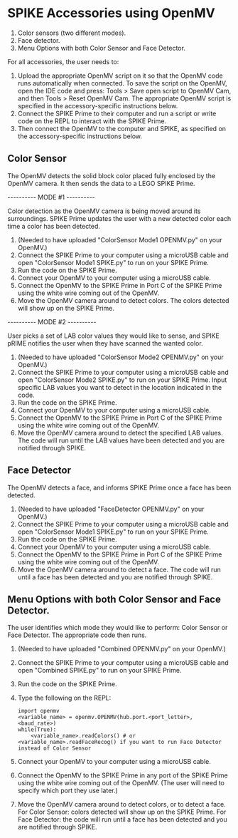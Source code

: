 # SPIKE Accessories using OpenMV

1. Color sensors (two different modes).
2. Face detector.
3. Menu Options with both Color Sensor and Face Detector.

For all accessories, the user needs to:

1. Upload the appropriate OpenMV script on it so that the OpenMV code runs automatically when connected. To save the script on the OpenMV, open the IDE code and press: Tools > Save open script to OpenMV Cam, and then Tools > Reset OpenMV Cam. The appropriate OpenMV script is specified in the accessory-specific instructions below.
2. Connect the SPIKE Prime to their computer and run a script or write code on the REPL to interact with the SPIKE Prime.
3. Then connect the OpenMV to the computer and SPIKE, as specified on the accessory-specific instructions below.

Color Sensor
------------

The OpenMV detects the solid block color placed fully enclosed by the OpenMV camera. It then sends the data to a LEGO SPIKE Prime.

---------- MODE #1 ----------

Color detection as the OpenMV camera is being moved around its surroundings. SPIKE Prime updates the user with a new detected color each time a color has been detected. 

1. (Needed to have uploaded "ColorSensor Mode1 OPENMV.py" on your OpenMV.)
2. Connect the SPIKE Prime to your computer using a microUSB cable and open "ColorSensor Mode1 SPIKE.py" to run on your SPIKE Prime.
3. Run the code on the SPIKE Prime.
4. Connect your OpenMV to your computer using a microUSB cable.
5. Connect the OpenMV to the SPIKE Prime in Port C of the SPIKE Prime using the white wire coming out of the OpenMV.
6. Move the OpenMV camera around to detect colors. The colors detected will show up on the SPIKE Prime.

---------- MODE #2 ----------

User picks a set of LAB color values they would like to sense, and SPIKE pRIME notifies the user when they have scanned the wanted color. 

1. (Needed to have uploaded "ColorSensor Mode2 OPENMV.py" on your OpenMV.)
2. Connect the SPIKE Prime to your computer using a microUSB cable and open "ColorSensor Mode2 SPIKE.py" to run on your SPIKE Prime. Input specific LAB values you want to detect in the location indicated in the code.
3. Run the code on the SPIKE Prime.
4. Connect your OpenMV to your computer using a microUSB cable.
5. Connect the OpenMV to the SPIKE Prime in Port C of the SPIKE Prime using the white wire coming out of the OpenMV.
6. Move the OpenMV camera around to detect the specified LAB values. The code will run until the LAB values have been detected and you are notified through SPIKE.

Face Detector
--------------- 

The OpenMV detects a face, and informs SPIKE Prime once a face has been detected.

1. (Needed to have uploaded "FaceDetector OPENMV.py" on your OpenMV.)
2. Connect the SPIKE Prime to your computer using a microUSB cable and open "ColorSensor Mode1 SPIKE.py" to run on your SPIKE Prime.
3. Run the code on the SPIKE Prime.
4. Connect your OpenMV to your computer using a microUSB cable.
5. Connect the OpenMV to the SPIKE Prime in Port C of the SPIKE Prime using the white wire coming out of the OpenMV.
6. Move the OpenMV camera around to detect a face. The code will run until a face has been detected and you are notified through SPIKE. 

Menu Options with both Color Sensor and Face Detector.
----------------

The user identifies which mode they would like to perform: Color Sensor or Face Detector. The appropriate code then runs.

1. (Needed to have uploaded "Combined OPENMV.py" on your OpenMV.)
2. Connect the SPIKE Prime to your computer using a microUSB cable and open "Combined SPIKE.py" to run on your SPIKE Prime.
3. Run the code on the SPIKE Prime.
4. Type the following on the REPL:

       import openmv
       <variable_name> = openmv.OPENMV(hub.port.<port_letter>, <baud_rate>)
       while(True):
           <variable_name>.readColors() # or <variable_name>.readFaceRecog() if you want to run Face Detector instead of Color Sensor
           
5. Connect your OpenMV to your computer using a microUSB cable.
6. Connect the OpenMV to the SPIKE Prime in any port of the SPIKE Prime using the white wire coming out of the OpenMV. (The user will need to specify which port they use later.)
7. Move the OpenMV camera around to detect colors, or to detect a face. For Color Sensor: colors detected will show up on the SPIKE Prime. For Face Detector: the code will run until a face has been detected and you are notified through SPIKE. 
